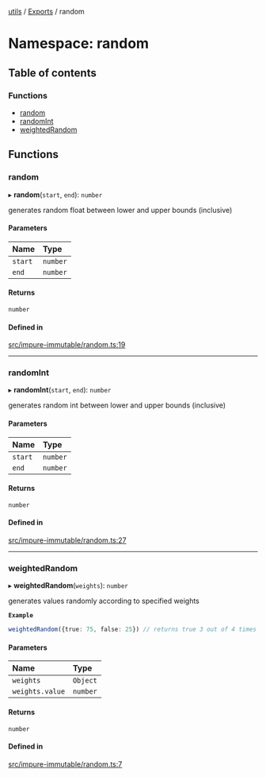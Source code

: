 [utils](../README.md) / [Exports](../modules.md) / random

# Namespace: random

## Table of contents

### Functions

- [random](random.md#random)
- [randomInt](random.md#randomint)
- [weightedRandom](random.md#weightedrandom)

## Functions

### random

▸ **random**(`start`, `end`): `number`

generates random float between lower and upper bounds (inclusive)

#### Parameters

| Name | Type |
| :------ | :------ |
| `start` | `number` |
| `end` | `number` |

#### Returns

`number`

#### Defined in

[src/impure-immutable/random.ts:19](https://github.com/alpinisme/utils/blob/026495b/src/impure-immutable/random.ts#L19)

___

### randomInt

▸ **randomInt**(`start`, `end`): `number`

generates random int between lower and upper bounds (inclusive)

#### Parameters

| Name | Type |
| :------ | :------ |
| `start` | `number` |
| `end` | `number` |

#### Returns

`number`

#### Defined in

[src/impure-immutable/random.ts:27](https://github.com/alpinisme/utils/blob/026495b/src/impure-immutable/random.ts#L27)

___

### weightedRandom

▸ **weightedRandom**(`weights`): `number`

generates values randomly according to specified weights

**`Example`**

```ts
weightedRandom({true: 75, false: 25}) // returns true 3 out of 4 times
```

#### Parameters

| Name | Type |
| :------ | :------ |
| `weights` | `Object` |
| `weights.value` | `number` |

#### Returns

`number`

#### Defined in

[src/impure-immutable/random.ts:7](https://github.com/alpinisme/utils/blob/026495b/src/impure-immutable/random.ts#L7)
